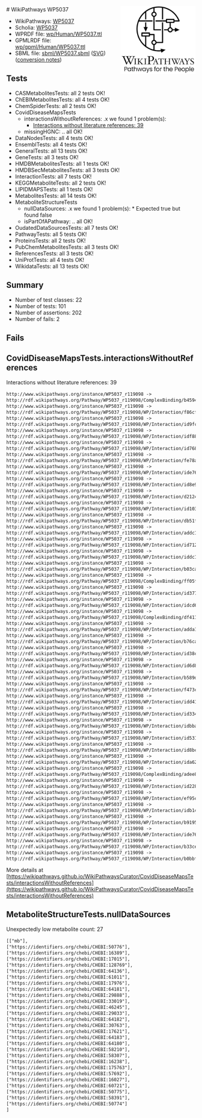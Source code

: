 <img style="float: right; width: 200px" src="../logo.png" />
# WikiPathways WP5037

* WikiPathways: [WP5037](https://identifiers.org/wikipathways:WP5037)
* Scholia: [WP5037](https://scholia.toolforge.org/wikipathways/WP5037)
* WPRDF file: [wp/Human/WP5037.ttl](../wp/Human/WP5037.ttl)
* GPMLRDF file: [wp/gpml/Human/WP5037.ttl](../wp/gpml/Human/WP5037.ttl)
* SBML file: [sbml/WP5037.sbml](../sbml/WP5037.sbml) ([SVG](../sbml/WP5037.svg)) ([conversion notes](../sbml/WP5037.txt))

## Tests
* CASMetabolitesTests: all 2 tests OK!
* ChEBIMetabolitesTests: all 4 tests OK!
* ChemSpiderTests: all 2 tests OK!
* CovidDiseaseMapsTests
    * interactionsWithoutReferences: .x we found 1 problem(s):
        * [Interactions without literature references: 39](#9701cd28)
    * missingHGNC: .. all OK!
* DataNodesTests: all 4 tests OK!
* EnsemblTests: all 4 tests OK!
* GeneralTests: all 13 tests OK!
* GeneTests: all 3 tests OK!
* HMDBMetabolitesTests: all 1 tests OK!
* HMDBSecMetabolitesTests: all 3 tests OK!
* InteractionTests: all 7 tests OK!
* KEGGMetaboliteTests: all 2 tests OK!
* LIPIDMAPSTests: all 1 tests OK!
* MetabolitesTests: all 14 tests OK!
* MetaboliteStructureTests
    * nullDataSources: .x we found 1 problem(s):
            * Expected true but found false
    * isPartOfAPathway: .. all OK!
* OudatedDataSourcesTests: all 7 tests OK!
* PathwayTests: all 5 tests OK!
* ProteinsTests: all 2 tests OK!
* PubChemMetabolitesTests: all 3 tests OK!
* ReferencesTests: all 3 tests OK!
* UniProtTests: all 4 tests OK!
* WikidataTests: all 13 tests OK!


## Summary

* Number of test classes: 22
* Number of tests: 101
* Number of assertions: 202
* Number of fails: 2

## Fails

<a name="9701cd28" />

## CovidDiseaseMapsTests.interactionsWithoutReferences

Interactions without literature references: 39
```
http://www.wikipathways.org/instance/WP5037_r119098 -> http://rdf.wikipathways.org/Pathway/WP5037_r119098/ComplexBinding/b4594
http://www.wikipathways.org/instance/WP5037_r119098 -> http://rdf.wikipathways.org/Pathway/WP5037_r119098/WP/Interaction/f86cf
http://www.wikipathways.org/instance/WP5037_r119098 -> http://rdf.wikipathways.org/Pathway/WP5037_r119098/WP/Interaction/id9fc8c21d
http://www.wikipathways.org/instance/WP5037_r119098 -> http://rdf.wikipathways.org/Pathway/WP5037_r119098/WP/Interaction/idf8860dfe
http://www.wikipathways.org/instance/WP5037_r119098 -> http://rdf.wikipathways.org/Pathway/WP5037_r119098/WP/Interaction/id768cdc78
http://www.wikipathways.org/instance/WP5037_r119098 -> http://rdf.wikipathways.org/Pathway/WP5037_r119098/WP/Interaction/fe78a
http://www.wikipathways.org/instance/WP5037_r119098 -> http://rdf.wikipathways.org/Pathway/WP5037_r119098/WP/Interaction/ide76bb914_2
http://www.wikipathways.org/instance/WP5037_r119098 -> http://rdf.wikipathways.org/Pathway/WP5037_r119098/WP/Interaction/id8e9a4175
http://www.wikipathways.org/instance/WP5037_r119098 -> http://rdf.wikipathways.org/Pathway/WP5037_r119098/WP/Interaction/d2124
http://www.wikipathways.org/instance/WP5037_r119098 -> http://rdf.wikipathways.org/Pathway/WP5037_r119098/WP/Interaction/id103fc351
http://www.wikipathways.org/instance/WP5037_r119098 -> http://rdf.wikipathways.org/Pathway/WP5037_r119098/WP/Interaction/db51f
http://www.wikipathways.org/instance/WP5037_r119098 -> http://rdf.wikipathways.org/Pathway/WP5037_r119098/WP/Interaction/addc1
http://www.wikipathways.org/instance/WP5037_r119098 -> http://rdf.wikipathways.org/Pathway/WP5037_r119098/WP/Interaction/id712285a9
http://www.wikipathways.org/instance/WP5037_r119098 -> http://rdf.wikipathways.org/Pathway/WP5037_r119098/WP/Interaction/iddc1ae2be
http://www.wikipathways.org/instance/WP5037_r119098 -> http://rdf.wikipathways.org/Pathway/WP5037_r119098/WP/Interaction/b03ca
http://www.wikipathways.org/instance/WP5037_r119098 -> http://rdf.wikipathways.org/Pathway/WP5037_r119098/ComplexBinding/ff05f
http://www.wikipathways.org/instance/WP5037_r119098 -> http://rdf.wikipathways.org/Pathway/WP5037_r119098/WP/Interaction/id3774f519
http://www.wikipathways.org/instance/WP5037_r119098 -> http://rdf.wikipathways.org/Pathway/WP5037_r119098/WP/Interaction/idcd6d33
http://www.wikipathways.org/instance/WP5037_r119098 -> http://rdf.wikipathways.org/Pathway/WP5037_r119098/ComplexBinding/df411
http://www.wikipathways.org/instance/WP5037_r119098 -> http://rdf.wikipathways.org/Pathway/WP5037_r119098/WP/Interaction/adda1
http://www.wikipathways.org/instance/WP5037_r119098 -> http://rdf.wikipathways.org/Pathway/WP5037_r119098/WP/Interaction/b76ca
http://www.wikipathways.org/instance/WP5037_r119098 -> http://rdf.wikipathways.org/Pathway/WP5037_r119098/WP/Interaction/id38c38332
http://www.wikipathways.org/instance/WP5037_r119098 -> http://rdf.wikipathways.org/Pathway/WP5037_r119098/WP/Interaction/id6d862aa1
http://www.wikipathways.org/instance/WP5037_r119098 -> http://rdf.wikipathways.org/Pathway/WP5037_r119098/WP/Interaction/b589d
http://www.wikipathways.org/instance/WP5037_r119098 -> http://rdf.wikipathways.org/Pathway/WP5037_r119098/WP/Interaction/f473c
http://www.wikipathways.org/instance/WP5037_r119098 -> http://rdf.wikipathways.org/Pathway/WP5037_r119098/WP/Interaction/idd41328ef
http://www.wikipathways.org/instance/WP5037_r119098 -> http://rdf.wikipathways.org/Pathway/WP5037_r119098/WP/Interaction/id3343dfba
http://www.wikipathways.org/instance/WP5037_r119098 -> http://rdf.wikipathways.org/Pathway/WP5037_r119098/WP/Interaction/idbbaf64e
http://www.wikipathways.org/instance/WP5037_r119098 -> http://rdf.wikipathways.org/Pathway/WP5037_r119098/WP/Interaction/id531d4253
http://www.wikipathways.org/instance/WP5037_r119098 -> http://rdf.wikipathways.org/Pathway/WP5037_r119098/WP/Interaction/id8bc5fdee
http://www.wikipathways.org/instance/WP5037_r119098 -> http://rdf.wikipathways.org/Pathway/WP5037_r119098/WP/Interaction/ida62d94e4
http://www.wikipathways.org/instance/WP5037_r119098 -> http://rdf.wikipathways.org/Pathway/WP5037_r119098/ComplexBinding/adee8
http://www.wikipathways.org/instance/WP5037_r119098 -> http://rdf.wikipathways.org/Pathway/WP5037_r119098/WP/Interaction/id2284bc05
http://www.wikipathways.org/instance/WP5037_r119098 -> http://rdf.wikipathways.org/Pathway/WP5037_r119098/WP/Interaction/ef95c
http://www.wikipathways.org/instance/WP5037_r119098 -> http://rdf.wikipathways.org/Pathway/WP5037_r119098/WP/Interaction/idb14b0578
http://www.wikipathways.org/instance/WP5037_r119098 -> http://rdf.wikipathways.org/Pathway/WP5037_r119098/WP/Interaction/b9195
http://www.wikipathways.org/instance/WP5037_r119098 -> http://rdf.wikipathways.org/Pathway/WP5037_r119098/WP/Interaction/ide76bb914_1
http://www.wikipathways.org/instance/WP5037_r119098 -> http://rdf.wikipathways.org/Pathway/WP5037_r119098/WP/Interaction/b33ce
http://www.wikipathways.org/instance/WP5037_r119098 -> http://rdf.wikipathways.org/Pathway/WP5037_r119098/WP/Interaction/b0bbf
```

More details at [https://wikipathways.github.io/WikiPathwaysCurator/CovidDiseaseMapsTests/interactionsWithoutReferences](https://wikipathways.github.io/WikiPathwaysCurator/CovidDiseaseMapsTests/interactionsWithoutReferences)

<a name="919041af" />

## MetaboliteStructureTests.nullDataSources

Unexpectedly low metabolite count: 27
```
[["mb"],
["https://identifiers.org/chebi/CHEBI:50776"],
["https://identifiers.org/chebi/CHEBI:16389"],
["https://identifiers.org/chebi/CHEBI:17015"],
["https://identifiers.org/chebi/CHEBI:128769"],
["https://identifiers.org/chebi/CHEBI:64136"],
["https://identifiers.org/chebi/CHEBI:61011"],
["https://identifiers.org/chebi/CHEBI:17976"],
["https://identifiers.org/chebi/CHEBI:64181"],
["https://identifiers.org/chebi/CHEBI:29888"],
["https://identifiers.org/chebi/CHEBI:33019"],
["https://identifiers.org/chebi/CHEBI:46245"],
["https://identifiers.org/chebi/CHEBI:29033"],
["https://identifiers.org/chebi/CHEBI:64182"],
["https://identifiers.org/chebi/CHEBI:30763"],
["https://identifiers.org/chebi/CHEBI:17621"],
["https://identifiers.org/chebi/CHEBI:64183"],
["https://identifiers.org/chebi/CHEBI:64180"],
["https://identifiers.org/chebi/CHEBI:58210"],
["https://identifiers.org/chebi/CHEBI:58307"],
["https://identifiers.org/chebi/CHEBI:16238"],
["https://identifiers.org/chebi/CHEBI:175763"],
["https://identifiers.org/chebi/CHEBI:57692"],
["https://identifiers.org/chebi/CHEBI:16027"],
["https://identifiers.org/chebi/CHEBI:60721"],
["https://identifiers.org/chebi/CHEBI:50775"],
["https://identifiers.org/chebi/CHEBI:58391"],
["https://identifiers.org/chebi/CHEBI:50774"]
]
```

